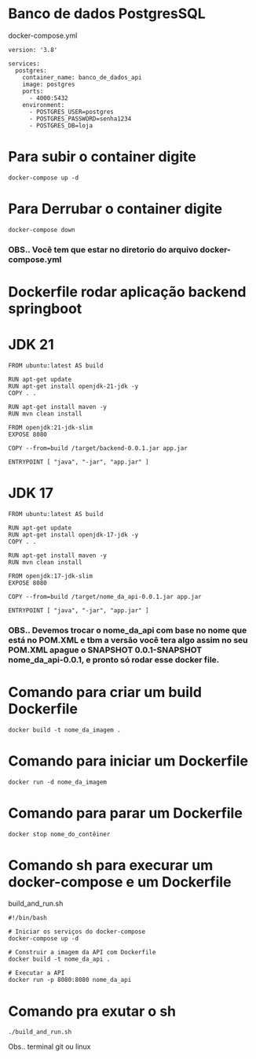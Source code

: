 # Banco de dados PostgresSQL 

docker-compose.yml

```
version: '3.8'

services:
  postgres:
    container_name: banco_de_dados_api
    image: postgres
    ports:
      - 4000:5432
    environment:
      - POSTGRES_USER=postgres
      - POSTGRES_PASSWORD=senha1234
      - POSTGRES_DB=loja

```

# Para subir o container digite
```
docker-compose up -d
```
# Para Derrubar o container digite
```
docker-compose down
```

### OBS.. Você tem que estar no diretorio do arquivo docker-compose.yml


# Dockerfile rodar aplicação backend springboot

# JDK 21
```
FROM ubuntu:latest AS build

RUN apt-get update
RUN apt-get install openjdk-21-jdk -y
COPY . .

RUN apt-get install maven -y
RUN mvn clean install

FROM openjdk:21-jdk-slim 
EXPOSE 8080

COPY --from=build /target/backend-0.0.1.jar app.jar

ENTRYPOINT [ "java", "-jar", "app.jar" ]
```
# JDK 17
```
FROM ubuntu:latest AS build

RUN apt-get update
RUN apt-get install openjdk-17-jdk -y
COPY . .

RUN apt-get install maven -y
RUN mvn clean install

FROM openjdk:17-jdk-slim 
EXPOSE 8080

COPY --from=build /target/nome_da_api-0.0.1.jar app.jar

ENTRYPOINT [ "java", "-jar", "app.jar" ]
```
### OBS.. Devemos trocar o nome_da_api com base no nome que está no POM.XML e tbm a versão você tera algo assim no seu POM.XML apague o SNAPSHOT 0.0.1-SNAPSHOT  nome_da_api-0.0.1, e pronto só rodar esse docker file.
# Comando para criar um build Dockerfile
```
docker build -t nome_da_imagem .
```
# Comando para iniciar um Dockerfile
```
docker run -d nome_da_imagem
```
# Comando para parar um Dockerfile
```
docker stop nome_do_contêiner
```
# Comando sh para execurar um docker-compose e um Dockerfile 
build_and_run.sh
```
#!/bin/bash

# Iniciar os serviços do docker-compose
docker-compose up -d

# Construir a imagem da API com Dockerfile
docker build -t nome_da_api .

# Executar a API
docker run -p 8080:8080 nome_da_api

```
# Comando pra exutar o sh
```
./build_and_run.sh
```
Obs.. terminal git ou linux 
